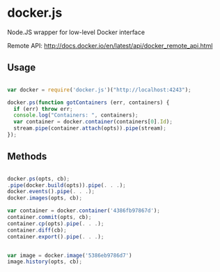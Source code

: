 docker.js
=========

Node.JS wrapper for low-level Docker interface

Remote API: http://docs.docker.io/en/latest/api/docker_remote_api.html


## Usage

```javascript

var docker = require('docker.js')("http://localhost:4243");

docker.ps(function gotContainers (err, containers) {
  if (err) throw err;
  console.log("Containers: ", containers);
  var container = docker.container(containers[0].Id);
  stream.pipe(container.attach(opts)).pipe(stream);
});

```

## Methods

```javascript

docker.ps(opts, cb);
.pipe(docker.build(opts)).pipe(. . .);
docker.events().pipe(. . .);
docker.images(opts, cb);

var container = docker.container('4386fb97867d');
container.commit(opts, cb);
container.cp(opts).pipe(. . .);
container.diff(cb);
container.export().pipe(. . .);


var image = docker.image('5386eb9786d7')
image.history(opts, cb);


```